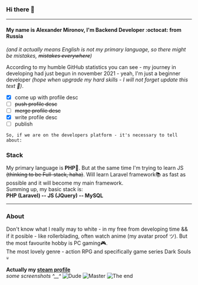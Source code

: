 ### Hi there 👋
___
#### My name is Alexander Mironov, I'm **Backend Developer** :octocat: from Russia 
*(and it actually means English is not my primary language, so there might be mistakes, ~~mistakes everywhere~~)*

According to my humble GitHub statistics you can see - my journey in developing had just begun in november 2021 - yeah, I'm just a beginner developer *(hope when upgrade my hard skills - I will not forget update this text :eyes:)*.

- [x] come up with profile desc
- [ ] ~~push profile desc~~
- [ ] ~~merge profile desc~~
- [x] write profile desc
- [ ] publish

`So, if we are on the developers platform - it's necessary to tell about:`
### Stack
My primary language is **PHP**:rocket:. But at the same time I'm trying to learn JS ~~(thinking to be Full-stack, haha)~~. Will learn Laravel framework:books: as fast as possible and it will become my main framework.\
Summing up, my basic stack is:\
**PHP (Laravel) -- JS (JQuery) -- MySQL**
___
### About
Don't know what I really may to white - in my free from developing time && if it posible - like rollerblading, often watch anime (my avatar proof ツ). But the most favourite hobby is PC gaming:video_game:.\
The most lovely genre - action RPG and specifically game series Dark Souls :skull:

**Actually my [steam profile](https://steamcommunity.com/id/chihiro_yamato/)**\
*some screenshots ^__^*
![Dude](https://steamuserimages-a.akamaihd.net/ugc/916925154148662862/4C7EFD0997027DABAD7D50E0DE80393EFB5FD9E1/?imw=5000&imh=5000&ima=fit&impolicy=Letterbox&imcolor=%23000000&letterbox=false "Dude")
![Master](https://steamuserimages-a.akamaihd.net/ugc/859486570398579345/0F050E54203C1EDB29BAD3359E0E7093FB36D2ED/?imw=5000&imh=5000&ima=fit&impolicy=Letterbox&imcolor=%23000000&letterbox=false "Master")
![The end](https://steamuserimages-a.akamaihd.net/ugc/859485728044325256/45DE87361E02A03FAEDE567255237F625218D4F1/?imw=5000&imh=5000&ima=fit&impolicy=Letterbox&imcolor=%23000000&letterbox=false "The end")
